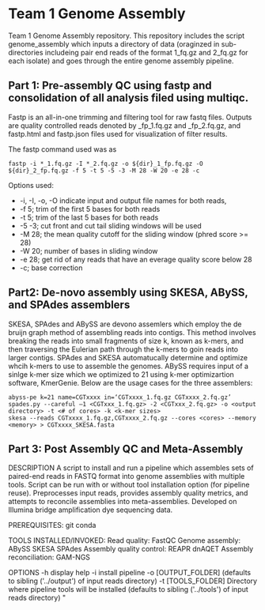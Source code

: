 # Team 1 Genome Assembly

Team 1 Genome Assembly repository. This repository includes the script genome_assembly which inputs a directory of data (oraginzed in sub-directories includeing pair end reads of the format 1_fq.gz and 2_fq.gz for each isolate) and goes through the entire genome assembly pipeline.

## Part 1: Pre-assembly QC using fastp and consolidation of all analysis filed using multiqc.
	
Fastp is an all-in-one trimming and filtering tool for raw fastq files. Outputs are quality controlled reads denoted by <isolatename>_fp_1.fq.gz and <isolatename>_fp_2.fq.gz, and fastp.html and fastp.json files used for visualization of filter results.


The fastp command used was as
```
fastp -i *_1.fq.gz -I *_2.fq.gz -o ${dir}_1_fp.fq.gz -O ${dir}_2_fp.fq.gz -f 5 -t 5 -5 -3 -M 28 -W 20 -e 28 -c
```

Options used:
- -i, -I, -o, -O indicate input and output file names for both reads, 
- -f 5;	trim of the first 5 bases for both reads
- -t 5;	trim of the last 5 bases for both reads
- -5 -3;	cut front and cut tail sliding windows will be used
- -M 28;	the mean quality cutoff for the sliding window (phred score >= 28)
- -W 20;	number of bases in sliding window
- -e 28;	get rid of any reads that have an everage quality score below 28
- -c;	base correction


## Part2: De-novo assembly using SKESA, ABySS, and SPAdes assemblers
SKESA, SPAdes and ABySS are devono assemlers which employ the de bruijn graph method of assembling reads into contigs. This method involves breaking the reads into small fragments of size k, known as k-mers, and then traversing the Eulerian path through the k-mers to goin reads into larger contigs. SPAdes and SKESA automatucally determine and optimize whcih k-mers to use to assemble the genomes. ABySS requires input of a sinlge k-mer size which we optimized to 21 using k-mer optimizartion software, KmerGenie. Below are the usage cases for the three assemblers:
```
abyss-pe k=21 name=CGTxxxx in=‘CGTxxxx_1.fq.gz CGTxxxx_2.fq.gz’
spades.py --careful –1 <CGTxxx_1.fq.gz> -2 <CGTxxx_2.fq.gz> -o <output directory> -t <# of cores> -k <k-mer sizes>
skesa --reads CGTxxxx_1.fq.gz,CGTxxxx_2.fq.gz --cores <cores> --memory <memory> > CGTxxxx_SKESA.fasta
```
## Part 3: Post Assembly QC and Meta-Assembly

DESCRIPTION
A script to install and run a pipeline which assembles sets of paired-end reads in FASTQ format into  genome assemblies with multiple tools.
Script can be run with or without tool installation option (for pipeline reuse).
Preprocesses input reads, provides assembly quality metrics, and attempts to reconcile assemblies into meta-assemblies.
Developed on Illumina bridge amplification dye sequencing data.

PREREQUISITES:
	git
	conda

TOOLS INSTALLED/INVOKED:
	Read quality:
		FastQC
	Genome assembly:
		ABySS
		SKESA
		SPAdes
	Assembly quality control:
		REAPR
		dnAQET
	Assembly reconciliation:
		GAM-NGS

OPTIONS
	-h	display help
	-i	install pipeline
	-o	[OUTPUT_FOLDER] (defaults to sibling ('../output') of input reads directory)
	-t	[TOOLS_FOLDER] Directory where pipeline tools will be installed (defaults to sibling ('../tools') of input reads directory)
"
